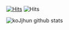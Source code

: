 [![Hits](https://hits.seeyoufarm.com/api/count/incr/badge.svg?url=https%3A%2F%2Fgithub.com%2Fkojihun&count_bg=%2379C83D&title_bg=%23555555&icon=&icon_color=%23E7E7E7&title=visitor&edge_flat=false)](https://hits.seeyoufarm.com)
![Hits](https://img.shields.io/github/followers/kojihun?label=Follow)


![koJjhun github stats](https://github-readme-stats.vercel.app/api?username=kojihun&show_icons=true&theme=tokyonight)
